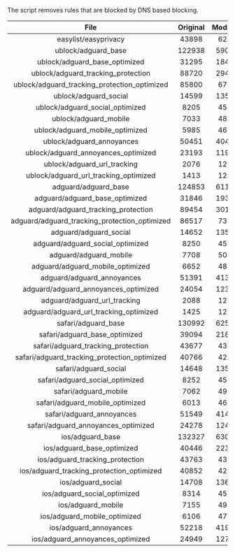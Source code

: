 The script removes rules that are blocked by DNS based blocking.


| File | Original | Modified |
|:----:|:-----:|:-----:|
| easylist/easyprivacy | 43898 | 6217 |
| ublock/adguard_base | 122938 | 59086 |
| ublock/adguard_base_optimized | 31295 | 18446 |
| ublock/adguard_tracking_protection | 88720 | 29448 |
| ublock/adguard_tracking_protection_optimized | 85800 | 6722 |
| ublock/adguard_social | 14599 | 13523 |
| ublock/adguard_social_optimized | 8205 | 4503 |
| ublock/adguard_mobile | 7033 | 4865 |
| ublock/adguard_mobile_optimized | 5985 | 4636 |
| ublock/adguard_annoyances | 50451 | 40457 |
| ublock/adguard_annoyances_optimized | 23193 | 11995 |
| ublock/adguard_url_tracking | 2076 | 1233 |
| ublock/adguard_url_tracking_optimized | 1413 | 1228 |
| adguard/adguard_base | 124853 | 61101 |
| adguard/adguard_base_optimized | 31846 | 19300 |
| adguard/adguard_tracking_protection | 89454 | 30131 |
| adguard/adguard_tracking_protection_optimized | 86517 | 7361 |
| adguard/adguard_social | 14652 | 13584 |
| adguard/adguard_social_optimized | 8250 | 4547 |
| adguard/adguard_mobile | 7708 | 5040 |
| adguard/adguard_mobile_optimized | 6652 | 4800 |
| adguard/adguard_annoyances | 51391 | 41320 |
| adguard/adguard_annoyances_optimized | 24054 | 12392 |
| adguard/adguard_url_tracking | 2088 | 1243 |
| adguard/adguard_url_tracking_optimized | 1425 | 1238 |
| safari/adguard_base | 130992 | 62532 |
| safari/adguard_base_optimized | 39094 | 21826 |
| safari/adguard_tracking_protection | 43677 | 4347 |
| safari/adguard_tracking_protection_optimized | 40766 | 4251 |
| safari/adguard_social | 14648 | 13574 |
| safari/adguard_social_optimized | 8252 | 4537 |
| safari/adguard_mobile | 7062 | 4901 |
| safari/adguard_mobile_optimized | 6013 | 4662 |
| safari/adguard_annoyances | 51549 | 41409 |
| safari/adguard_annoyances_optimized | 24278 | 12459 |
| ios/adguard_base | 132327 | 63048 |
| ios/adguard_base_optimized | 40446 | 22344 |
| ios/adguard_tracking_protection | 43763 | 4355 |
| ios/adguard_tracking_protection_optimized | 40852 | 4259 |
| ios/adguard_social | 14708 | 13606 |
| ios/adguard_social_optimized | 8314 | 4551 |
| ios/adguard_mobile | 7155 | 4942 |
| ios/adguard_mobile_optimized | 6106 | 4700 |
| ios/adguard_annoyances | 52218 | 41974 |
| ios/adguard_annoyances_optimized | 24949 | 12740 |